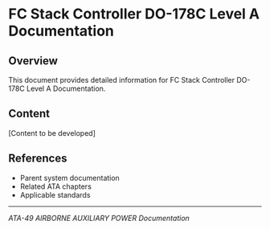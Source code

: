 # FC Stack Controller DO-178C Level A Documentation

## Overview

This document provides detailed information for FC Stack Controller DO-178C Level A Documentation.

## Content

[Content to be developed]

## References

- Parent system documentation
- Related ATA chapters
- Applicable standards

---

*ATA-49 AIRBORNE AUXILIARY POWER Documentation*
